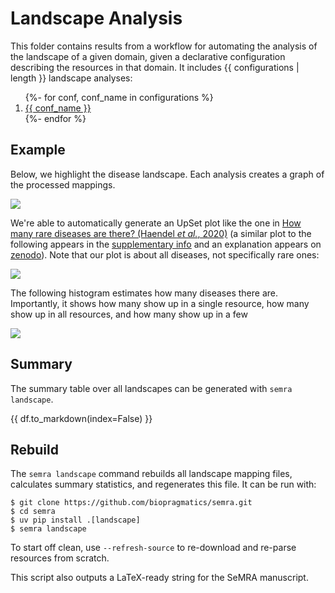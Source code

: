 # Landscape Analysis

This folder contains results from a workflow for automating the analysis of the
landscape of a given domain, given a declarative configuration describing the
resources in that domain. It includes {{ configurations | length }} landscape
analyses:

<ol>
{%- for conf, conf_name in configurations %}
<li><a href="{{ conf.key }}/">{{ conf_name }}</a></li>
{%- endfor %}
</ol>

## Example

Below, we highlight the disease landscape. Each analysis creates a graph of the
processed mappings.

![](disease/processed_graph.svg)

We're able to automatically generate an UpSet plot like the one in
[How many rare diseases are there? (Haendel _et al._, 2020)](https://doi.org/10.1038/d41573-019-00180-y)
(a similar plot to the following appears in the
[supplementary info](https://media.nature.com/original/magazine-assets/d41573-019-00180-y/17308594)
and an explanation appears on [zenodo](https://zenodo.org/records/3478576)).
Note that our plot is about all diseases, not specifically rare ones:

![](disease/processed_landscape_upset.svg)

The following histogram estimates how many diseases there are. Importantly, it
shows how many show up in a single resource, how many show up in all resources,
and how many show up in a few

![](disease/processed_landscape_histogram.svg)

## Summary

The summary table over all landscapes can be generated with `semra landscape`.

{{ df.to_markdown(index=False) }}

## Rebuild

The `semra landscape` command rebuilds all landscape mapping files, calculates
summary statistics, and regenerates this file. It can be run with:

```console
$ git clone https://github.com/biopragmatics/semra.git
$ cd semra
$ uv pip install .[landscape]
$ semra landscape
```

To start off clean, use `--refresh-source` to re-download and re-parse resources
from scratch.

This script also outputs a LaTeX-ready string for the SeMRA manuscript.
